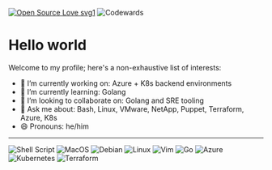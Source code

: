 [![Open Source Love svg1](https://badges.frapsoft.com/os/v1/open-source.svg?v=103)](https://github.com/ellerbrock/open-source-badges/)
![Codewards](https://www.codewars.com/users/v4ld3r5/badges/micro)

# Hello world
Welcome to my profile; here's a non-exhaustive list of interests:

- 🔭 I’m currently working on: Azure + K8s backend environments
- 🌱 I’m currently learning: Golang
- 👯 I’m looking to collaborate on: Golang and SRE tooling
- 💬 Ask me about: Bash, Linux, VMware, NetApp, Puppet, Terraform, Azure, K8s
- 😄 Pronouns: he/him

___
<!--- https://dev.to/envoy_/150-badges-for-github-pnk --->
![Shell Script](https://img.shields.io/badge/shell_script-%23121011.svg?style=for-the-badge&logo=gnu-bash&logoColor=white)
![MacOS](https://img.shields.io/badge/mac%20os-000000?style=for-the-badge&logo=apple&logoColor=white)
![Debian](https://img.shields.io/badge/Debian-A81D33?style=for-the-badge&logo=debian&logoColor=white)
![Linux](https://img.shields.io/badge/Linux-FCC624?style=for-the-badge&logo=linux&logoColor=black)
![Vim](https://img.shields.io/badge/VIM-%2311AB00.svg?&style=for-the-badge&logo=vim&logoColor=white)
![Go](https://img.shields.io/badge/go-%2300ADD8.svg?style=for-the-badge&logo=go&logoColor=white)
![Azure](https://img.shields.io/badge/azure-%230072C6.svg?style=for-the-badge&logo=microsoftazure&logoColor=white)
![Kubernetes](https://img.shields.io/badge/kubernetes-%23326ce5.svg?style=for-the-badge&logo=kubernetes&logoColor=white)
![Terraform](https://img.shields.io/badge/terraform-%235835CC.svg?style=for-the-badge&logo=terraform&logoColor=white)
